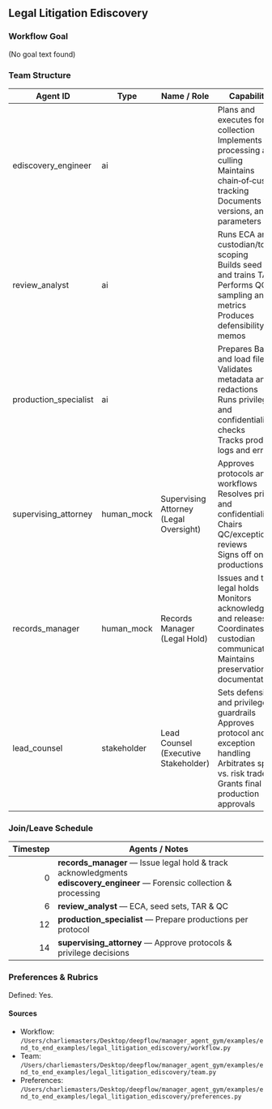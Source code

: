## Legal Litigation Ediscovery

### Workflow Goal

(No goal text found)

### Team Structure

| Agent ID | Type | Name / Role | Capabilities |
|---|---|---|---|
| ediscovery_engineer | ai |  | Plans and executes forensic collection<br>Implements processing and culling<br>Maintains chain‑of‑custody tracking<br>Documents tools, versions, and parameters |
| review_analyst | ai |  | Runs ECA and custodian/topic scoping<br>Builds seed sets and trains TAR<br>Performs QC sampling and metrics<br>Produces defensibility memos |
| production_specialist | ai |  | Prepares Bates and load files<br>Validates metadata and redactions<br>Runs privilege and confidentiality checks<br>Tracks production logs and errata |
| supervising_attorney | human_mock | Supervising Attorney (Legal Oversight) | Approves protocols and workflows<br>Resolves privilege and confidentiality<br>Chairs QC/exception reviews<br>Signs off on productions |
| records_manager | human_mock | Records Manager (Legal Hold) | Issues and tracks legal holds<br>Monitors acknowledgments and releases<br>Coordinates custodian communications<br>Maintains preservation documentation |
| lead_counsel | stakeholder | Lead Counsel (Executive Stakeholder) | Sets defensibility and privilege guardrails<br>Approves protocol and exception handling<br>Arbitrates speed vs. risk trade‑offs<br>Grants final production approvals |

### Join/Leave Schedule

| Timestep | Agents / Notes |
|---:|---|
| 0 | **records_manager** — Issue legal hold & track acknowledgments<br>**ediscovery_engineer** — Forensic collection & processing |
| 6 | **review_analyst** — ECA, seed sets, TAR & QC |
| 12 | **production_specialist** — Prepare productions per protocol |
| 14 | **supervising_attorney** — Approve protocols & privilege decisions |

### Preferences & Rubrics

Defined: Yes.

#### Sources

- Workflow: `/Users/charliemasters/Desktop/deepflow/manager_agent_gym/examples/end_to_end_examples/legal_litigation_ediscovery/workflow.py`
- Team: `/Users/charliemasters/Desktop/deepflow/manager_agent_gym/examples/end_to_end_examples/legal_litigation_ediscovery/team.py`
- Preferences: `/Users/charliemasters/Desktop/deepflow/manager_agent_gym/examples/end_to_end_examples/legal_litigation_ediscovery/preferences.py`


